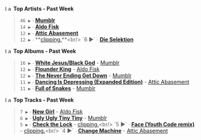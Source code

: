 <!--START_LASTFM_ARTISTS:{"period": "7day", "rows": 5}-->
<a href="https://last.fm" target="_blank"><img src="https://user-images.githubusercontent.com/17434202/215290617-e793598d-d7c9-428f-9975-156db1ba89cc.svg" alt="Last.fm Logo" width="18" height="13"/></a> **Top Artists - Past Week**

> `46 ▶️` ∙ **[Mumblr](https://www.last.fm/music/Mumblr)**<br/>
> `14 ▶️` ∙ **[Aldo Fisk](https://www.last.fm/music/Aldo+Fisk)**<br/>
> `12 ▶️` ∙ **[Attic Abasement](https://www.last.fm/music/Attic+Abasement)**<br/>
> `12 ▶️` ∙ **[clipping.](https://www.last.fm/music/clipping.)**<br/>
> `6 ▶️` ∙ **[Die Selektion](https://www.last.fm/music/Die+Selektion)**<br/>
<!--END_LASTFM_ARTISTS-->

<!--START_LASTFM_ALBUMS:{"period": "7day", "rows": 5}-->
<a href="https://last.fm" target="_blank"><img src="https://user-images.githubusercontent.com/17434202/215290617-e793598d-d7c9-428f-9975-156db1ba89cc.svg" alt="Last.fm Logo" width="18" height="13"/></a> **Top Albums - Past Week**

> `16 ▶️` ∙ **[White Jesus/Black God](https://www.last.fm/music/Mumblr/White+Jesus%2FBlack+God)** - [Mumblr](https://www.last.fm/music/Mumblr)<br/>
> `12 ▶️` ∙ **[Flounder King](https://www.last.fm/music/Aldo+Fisk/Flounder+King)** - [Aldo Fisk](https://www.last.fm/music/Aldo+Fisk)<br/>
> `12 ▶️` ∙ **[The Never Ending Get Down](https://www.last.fm/music/Mumblr/The+Never+Ending+Get+Down)** - [Mumblr](https://www.last.fm/music/Mumblr)<br/>
> `11 ▶️` ∙ **[Dancing Is Depressing (Expanded Edition)](https://www.last.fm/music/Attic+Abasement/Dancing+Is+Depressing+(Expanded+Edition))** - [Attic Abasement](https://www.last.fm/music/Attic+Abasement)<br/>
> `11 ▶️` ∙ **[Full of Snakes](https://www.last.fm/music/Mumblr/Full+of+Snakes)** - [Mumblr](https://www.last.fm/music/Mumblr)<br/>
<!--END_LASTFM_ALBUMS-->

<!--START_LASTFM_TRACKS:{"period": "7day", "rows": 5}-->
<a href="https://last.fm" target="_blank"><img src="https://user-images.githubusercontent.com/17434202/215290617-e793598d-d7c9-428f-9975-156db1ba89cc.svg" alt="Last.fm Logo" width="18" height="13"/></a> **Top Tracks - Past Week**

> `7 ▶️` ∙ **[New Girl](https://www.last.fm/music/Aldo+Fisk/_/New+Girl)** - [Aldo Fisk](https://www.last.fm/music/Aldo+Fisk)<br/>
> `6 ▶️` ∙ **[Ugly Ugly Tiny Tiny](https://www.last.fm/music/Mumblr/_/Ugly+Ugly+Tiny+Tiny)** - [Mumblr](https://www.last.fm/music/Mumblr)<br/>
> `5 ▶️` ∙ **[Check the Lock](https://www.last.fm/music/clipping./_/Check+the+Lock)** - [clipping.](https://www.last.fm/music/clipping.)<br/>
> `5 ▶️` ∙ **[Face (Youth Code remix)](https://www.last.fm/music/clipping./_/Face+(Youth+Code+remix))** - [clipping.](https://www.last.fm/music/clipping.)<br/>
> `4 ▶️` ∙ **[Change Machine](https://www.last.fm/music/Attic+Abasement/_/Change+Machine)** - [Attic Abasement](https://www.last.fm/music/Attic+Abasement)<br/>
<!--END_LASTFM_TRACKS-->
